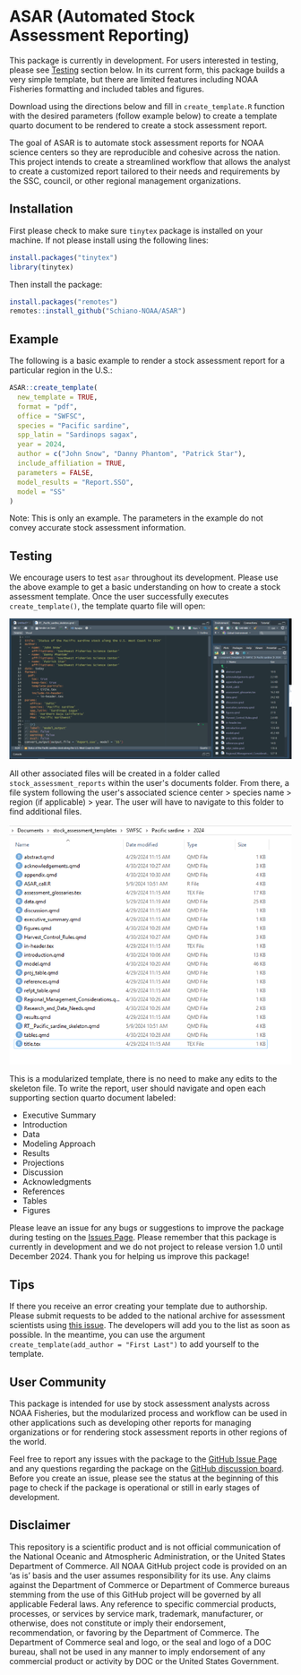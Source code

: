 
# ASAR (Automated Stock Assessment Reporting)

<!-- badges: start -->
<!-- badges: end -->

This package is currently in development. For users interested in testing, please see [Testing](#-testing-section) section below. In its current form, this package builds a very simple template, but there are limited features including NOAA Fisheries formatting and included tables and figures.

Download using the directions below and fill in `create_template.R` function with the desired parameters (follow example below) to create a template quarto document to be rendered to create a stock assessment report.


The goal of ASAR is to automate stock assessment reports for NOAA science centers so they are reproducible and cohesive across the nation. This project intends to create a streamlined workflow that allows the analyst to create a customized report tailored to their needs and requirements by the SSC, council, or other regional management organizations. 

## Installation

First please check to make sure `tinytex` package is installed on your machine. If not please install using the following lines:

```r
install.packages("tinytex")
library(tinytex)

```
Then install the package:

```r
install.packages("remotes")
remotes::install_github("Schiano-NOAA/ASAR")
```

## Example

The following is a basic example to render a stock assessment report for a particular region in the U.S.:

```r
ASAR::create_template(
  new_template = TRUE,
  format = "pdf",
  office = "SWFSC",
  species = "Pacific sardine",
  spp_latin = "Sardinops sagax",
  year = 2024,
  author = c("John Snow", "Danny Phantom", "Patrick Star"),
  include_affiliation = TRUE,
  parameters = FALSE,
  model_results = "Report.SSO",
  model = "SS"
)
```

Note: This is only an example. The parameters in the example do not convey accurate stock assessment information.

## Testing

We encourage users to test `asar` throughout its development. Please use the above example to get a basic understanding on how to create a stock assessment template. Once the user successfully executes `create_template()`, the template quarto file will open:

![alt text](inst/resources/example_pop-up.PNG)

All other associated files will be created in a folder called `stock_assessment_reports` within the user's documents folder. From there, a file system following the user's associated science center > species name > region (if applicable) > year. The user will have to navigate to this folder to find additional files.

![alt text](inst/resources/example_file_system.PNG)

This is a modularized template, there is no need to make any edits to the skeleton file. To write the report, user should navigate and open each supporting section quarto document labeled:

-   Executive Summary
-   Introduction
-   Data
-   Modeling Approach
-   Results
-   Projections
-   Discussion
-   Acknowledgments
-   References
-   Tables
-   Figures 

Please leave an issue for any bugs or suggestions to improve the package during testing on the [Issues Page](https://github.com/Schiano-NOAA/ASAR/issues). Please remember that this package is currently in development and we do not project to release version 1.0 until December 2024. Thank you for helping us improve this package!

## Tips

If there you receive an error creating your template due to authorship. Please submit requests to be added to the national archive for assessment scientists using [this issue](https://github.com/nmfs-ost/asar/issues/19). The developers will add you to the list as soon as possible. In the meantime, you can use the argument `create_template(add_author = "First Last")` to add yourself to the template. 

## User Community

This package is intended for use by stock assessment analysts across NOAA Fisheries, but the modularized process and workflow can be used in other applications such as developing other reports for managing organizations or for rendering stock assessment reports in other regions of the world.

Feel free to report any issues with the package to the [GitHub Issue Page](https://github.com/Schiano-NOAA/ASAR/issues) and any questions regarding the package on the [GitHub discussion board](https://github.com/Schiano-NOAA/ASAR/discussions). Before you create an issue, please see the status at the beginning of this page to check if the package is operational or still in early stages of development.


## Disclaimer

This repository is a scientific product and is not official communication of the National Oceanic and Atmospheric Administration, or the United States Department of Commerce. All NOAA GitHub project code is provided on an ‘as is’ basis and the user assumes responsibility for its use. Any claims against the Department of Commerce or Department of Commerce bureaus stemming from the use of this GitHub project will be governed by all applicable Federal laws. Any reference to specific commercial products, processes, or services by service mark, trademark, manufacturer, or otherwise, does not constitute or imply their endorsement, recommendation, or favoring by the Department of Commerce. The Department of Commerce seal and logo, or the seal and logo of a DOC bureau, shall not be used in any manner to imply endorsement of any commercial product or activity by DOC or the United States Government.

